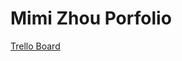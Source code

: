 <h1> Mimi Zhou Porfolio </h1>

<a href = "https://trello.com/b/Sgq2XNJF/dynamic-porfolio"> Trello Board </a> 
